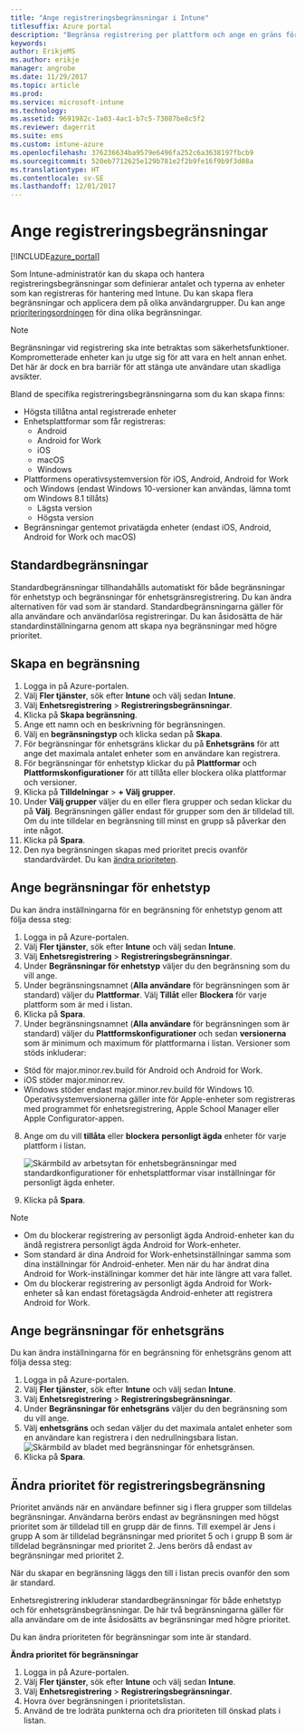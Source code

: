 ```yaml
---
title: "Ange registreringsbegränsningar i Intune"
titlesuffix: Azure portal
description: "Begränsa registrering per plattform och ange en gräns för enhetsregistrering i Intune. \""
keywords: 
author: ErikjeMS
ms.author: erikje
manager: angrobe
ms.date: 11/29/2017
ms.topic: article
ms.prod: 
ms.service: microsoft-intune
ms.technology: 
ms.assetid: 9691982c-1a03-4ac1-b7c5-73087be8c5f2
ms.reviewer: dagerrit
ms.suite: ems
ms.custom: intune-azure
ms.openlocfilehash: 376236634ba9579e6496fa252c6a3638197fbcb9
ms.sourcegitcommit: 520eb7712625e129b781e2f2b9fe16f9b9f3d08a
ms.translationtype: HT
ms.contentlocale: sv-SE
ms.lasthandoff: 12/01/2017
---
```

# <a name="set-enrollment-restrictions"></a>Ange registreringsbegränsningar

[!INCLUDE[azure_portal](./includes/azure_portal.md)]

Som Intune-administratör kan du skapa och hantera registreringsbegränsningar som definierar antalet och typerna av enheter som kan registreras för hantering med Intune. Du kan skapa flera begränsningar och applicera dem på olika användargrupper. Du kan ange [prioriteringsordningen](#change-enrollment-restriction-priority) för dina olika begränsningar.

>[!NOTE]
>Begränsningar vid registrering ska inte betraktas som säkerhetsfunktioner. Komprometterade enheter kan ju utge sig för att vara en helt annan enhet. Det här är dock en bra barriär för att stänga ute användare utan skadliga avsikter. 

Bland de specifika registreringsbegränsningarna som du kan skapa finns:

- Högsta tillåtna antal registrerade enheter
- Enhetsplattformar som får registreras:
  - Android
  - Android for Work
  - iOS
  - macOS
  - Windows
- Plattformens operativsystemversion för iOS, Android, Android for Work och Windows (endast Windows 10-versioner kan användas, lämna tomt om Windows 8.1 tillåts)
  - Lägsta version
  - Högsta version
- Begränsningar gentemot privatägda enheter (endast iOS, Android, Android for Work och macOS)

## <a name="default-restrictions"></a>Standardbegränsningar

Standardbegränsningar tillhandahålls automatiskt för både begränsningar för enhetstyp och begränsningar för enhetsgränsregistrering. Du kan ändra alternativen för vad som är standard. Standardbegränsningarna gäller för alla användare och användarlösa registreringar. Du kan åsidosätta de här standardinställningarna genom att skapa nya begränsningar med högre prioritet.

## <a name="create-a-restriction"></a>Skapa en begränsning

1. Logga in på Azure-portalen.
2. Välj **Fler tjänster**, sök efter **Intune** och välj sedan **Intune**.
3. Välj **Enhetsregistrering** > **Registreringsbegränsningar**.
4. Klicka på **Skapa begränsning**.
5. Ange ett namn och en beskrivning för begränsningen.
6. Välj en **begränsningstyp** och klicka sedan på **Skapa**.
7. För begränsningar för enhetsgräns klickar du på **Enhetsgräns** för att ange det maximala antalet enheter som en användare kan registrera.
8. För begränsningar för enhetstyp klickar du på **Plattformar** och **Plattformskonfigurationer** för att tillåta eller blockera olika plattformar och versioner.
9. Klicka på **Tilldelningar** > **+ Välj grupper**.
10. Under **Välj grupper** väljer du en eller flera grupper och sedan klickar du på **Välj**. Begränsningen gäller endast för grupper som den är tilldelad till. Om du inte tilldelar en begränsning till minst en grupp så påverkar den inte något.
11. Klicka på **Spara**.
12. Den nya begränsningen skapas med prioritet precis ovanför standardvärdet. Du kan [ändra prioriteten](#change-enrollment-restriction-priority).

## <a name="set-device-type-restrictions"></a>Ange begränsningar för enhetstyp

Du kan ändra inställningarna för en begränsning för enhetstyp genom att följa dessa steg:

1. Logga in på Azure-portalen.
2. Välj **Fler tjänster**, sök efter **Intune** och välj sedan **Intune**.
3. Välj **Enhetsregistrering** > **Registreringsbegränsningar**.
4. Under **Begränsningar för enhetstyp** väljer du den begränsning som du vill ange.
5. Under begränsningsnamnet (**Alla användare** för begränsningen som är standard) väljer du **Plattformar**. Välj **Tillåt** eller **Blockera** för varje plattform som är med i listan.
6. Klicka på **Spara**.
7. Under begränsningsnamnet (**Alla användare** för begränsningen som är standard) väljer du **Plattformskonfigurationer** och sedan **versionerna**  som är minimum och maximum för plattformarna i listan. Versioner som stöds inkluderar:
  - Stöd för major.minor.rev.build för Android och Android for Work.
  - iOS stöder major.minor.rev.
  - Windows stöder endast major.minor.rev.build för Windows 10.
  Operativsystemversionerna gäller inte för Apple-enheter som registreras med programmet för enhetsregistrering, Apple School Manager eller Apple Configurator-appen. 
8. Ange om du vill **tillåta** eller **blockera** **personligt ägda** enheter för varje plattform i listan.

    ![Skärmbild av arbetsytan för enhetsbegränsningar med standardkonfigurationer för enhetsplattformar visar inställningar för personligt ägda enheter.](media/device-restrictions-platform-configurations.png)
9. Klicka på **Spara**.

>[!NOTE]
>- Om du blockerar registrering av personligt ägda Android-enheter kan du ändå registrera personligt ägda Android for Work-enheter.
>- Som standard är dina Android for Work-enhetsinställningar samma som dina inställningar för Android-enheter. Men när du har ändrat dina Android for Work-inställningar kommer det här inte längre att vara fallet.
>- Om du blockerar registrering av personligt ägda Android for Work-enheter så kan endast företagsägda Android-enheter att registrera Android for Work.

## <a name="set-device-limit-restrictions"></a>Ange begränsningar för enhetsgräns

Du kan ändra inställningarna för en begränsning för enhetsgräns genom att följa dessa steg:

1. Logga in på Azure-portalen.
2. Välj **Fler tjänster**, sök efter **Intune** och välj sedan **Intune**.
3. Välj **Enhetsregistrering** > **Registreringsbegränsningar**.
4. Under **Begränsningar för enhetsgräns** väljer du den begränsning som du vill ange.
5. Välj **enhetsgräns** och sedan väljer du det maximala antalet enheter som en användare kan registrera i den nedrullningsbara listan.
    ![Skärmbild av bladet med begränsningar för enhetsgränsen.](./media/device-restrictions-limit.png)
6. Klicka på **Spara**.

## <a name="change-enrollment-restriction-priority"></a>Ändra prioritet för registreringsbegränsning

Prioritet används när en användare befinner sig i flera grupper som tilldelas begränsningar. Användarna berörs endast av begränsningen med högst prioritet som är tilldelad till en grupp där de finns. Till exempel är Jens i grupp A som är tilldelad begränsningar med prioritet 5 och i grupp B som är tilldelad begränsningar med prioritet 2. Jens berörs då endast av begränsningar med prioritet 2. 

När du skapar en begränsning läggs den till i listan precis ovanför den som är standard.

Enhetsregistrering inkluderar standardbegränsningar för både enhetstyp och för enhetsgränsbegränsningar. De här två begränsningarna gäller för alla användare om de inte åsidosätts av begränsningar med högre prioritet. 

Du kan ändra prioriteten för begränsningar som inte är standard. 

**Ändra prioritet för begränsningar**

1. Logga in på Azure-portalen.
2. Välj **Fler tjänster**, sök efter **Intune** och välj sedan **Intune**.
3. Välj **Enhetsregistrering** > **Registreringsbegränsningar**.
4. Hovra över begränsningen i prioritetslistan.
5. Använd de tre lodräta punkterna och dra prioriteten till önskad plats i listan.





